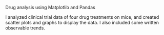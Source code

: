 Drug analysis using Matplotlib and Pandas

I analyzed clinical trial data of four drug treatments on mice, and created scatter plots and graphs to display the data. I also included some written observable trends.
